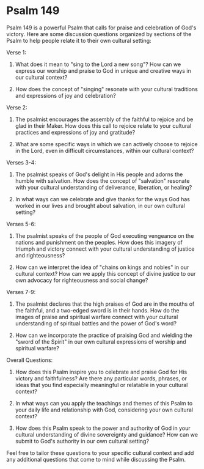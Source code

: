 # Psalm 149

Psalm 149 is a powerful Psalm that calls for praise and celebration of God's victory. Here are some discussion questions organized by sections of the Psalm to help people relate it to their own cultural setting:

Verse 1:
1. What does it mean to "sing to the Lord a new song"? How can we express our worship and praise to God in unique and creative ways in our cultural context?

2. How does the concept of "singing" resonate with your cultural traditions and expressions of joy and celebration?

Verse 2:
1. The psalmist encourages the assembly of the faithful to rejoice and be glad in their Maker. How does this call to rejoice relate to your cultural practices and expressions of joy and gratitude?

2. What are some specific ways in which we can actively choose to rejoice in the Lord, even in difficult circumstances, within our cultural context?

Verses 3-4:
1. The psalmist speaks of God's delight in His people and adorns the humble with salvation. How does the concept of "salvation" resonate with your cultural understanding of deliverance, liberation, or healing?

2. In what ways can we celebrate and give thanks for the ways God has worked in our lives and brought about salvation, in our own cultural setting?

Verses 5-6:
1. The psalmist speaks of the people of God executing vengeance on the nations and punishment on the peoples. How does this imagery of triumph and victory connect with your cultural understanding of justice and righteousness?

2. How can we interpret the idea of "chains on kings and nobles" in our cultural context? How can we apply this concept of divine justice to our own advocacy for righteousness and social change?

Verses 7-9:
1. The psalmist declares that the high praises of God are in the mouths of the faithful, and a two-edged sword is in their hands. How do the images of praise and spiritual warfare connect with your cultural understanding of spiritual battles and the power of God's word?

2. How can we incorporate the practice of praising God and wielding the "sword of the Spirit" in our own cultural expressions of worship and spiritual warfare?

Overall Questions:
1. How does this Psalm inspire you to celebrate and praise God for His victory and faithfulness? Are there any particular words, phrases, or ideas that you find especially meaningful or relatable in your cultural context?

2. In what ways can you apply the teachings and themes of this Psalm to your daily life and relationship with God, considering your own cultural context?

3. How does this Psalm speak to the power and authority of God in your cultural understanding of divine sovereignty and guidance? How can we submit to God's authority in our own cultural setting?

Feel free to tailor these questions to your specific cultural context and add any additional questions that come to mind while discussing the Psalm.